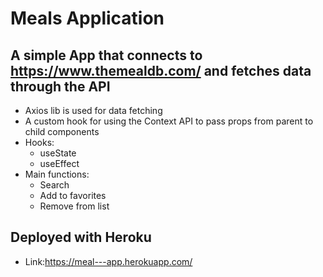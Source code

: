 # Meals Application

## A simple App that connects to https://www.themealdb.com/ and fetches data through the API

- Axios lib is used for data fetching
- A custom hook for using the Context API to pass props from parent to child components
- Hooks:
  - useState
  - useEffect
- Main functions:
  - Search
  - Add to favorites
  - Remove from list
  
## Deployed with Heroku 
* Link:https://meal---app.herokuapp.com/

